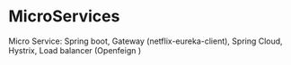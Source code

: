 # MicroServices
Micro Service: Spring boot, Gateway (netflix-eureka-client),  Spring Cloud, Hystrix, Load balancer (Openfeign )
